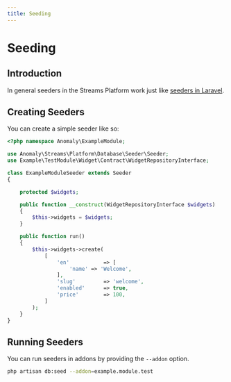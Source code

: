 ```yaml
---
title: Seeding
---
```


# Seeding

<div class="documentation__toc"></div>

## Introduction

In general seeders in the Streams Platform work just like [seeders in Laravel](https://laravel.com/docs/seeding).

## Creating Seeders

You can create a simple seeder like so:

```php
<?php namespace Anomaly\ExampleModule;

use Anomaly\Streams\Platform\Database\Seeder\Seeder;
use Example\TestModule\Widget\Contract\WidgetRepositoryInterface;

class ExampleModuleSeeder extends Seeder
{

    protected $widgets;

    public function __construct(WidgetRepositoryInterface $widgets)
    {
        $this->widgets = $widgets;
    }

    public function run()
    {
        $this->widgets->create(
            [
                'en'           => [
                    'name' => 'Welcome',
                ],
                'slug'         => 'welcome',
                'enabled'      => true,
                'price'        => 100,
            ]
        );
    }
}
```

## Running Seeders

You can run seeders in addons by providing the `--addon` option.

```bash
php artisan db:seed --addon=example.module.test
```
